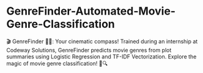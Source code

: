 # GenreFinder-Automated-Movie-Genre-Classification
🎬 GenreFinder 🕵️‍♂️: Your cinematic compass! Trained during an internship at Codeway Solutions, GenreFinder predicts movie genres from plot summaries using Logistic Regression and TF-IDF Vectorization. Explore the magic of movie genre classification! 🍿🔍
